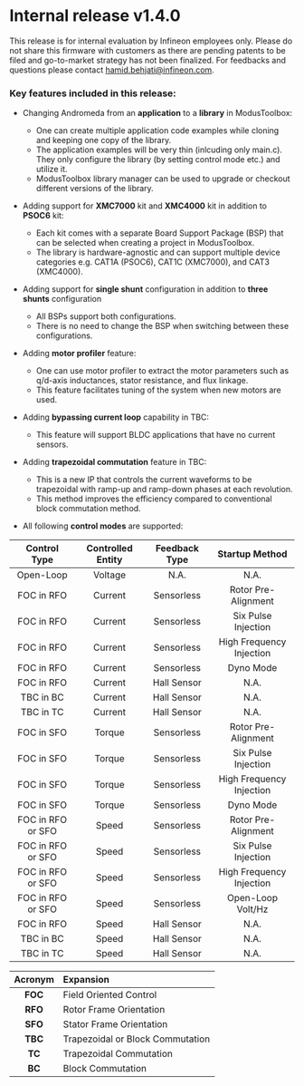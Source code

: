 # Internal release v1.4.0

This release is for internal evaluation by Infineon employees only.
Please do not share this firmware with customers as there are pending patents to be filed and go-to-market strategy has not been finalized.
For feedbacks and questions please contact hamid.behjati@infineon.com.

### Key features included in this release:

* Changing Andromeda from an **application** to a **library** in ModusToolbox:
  
  * One can create multiple application code examples while cloning and keeping one copy of the library.
  * The application examples will be very thin (inlcuding only main.c). They only configure the library (by setting control mode etc.) and utilize it.
  * ModusToolbox library manager can be used to upgrade or checkout different versions of the library.

* Adding support for **XMC7000** kit and **XMC4000** kit in addition to **PSOC6** kit:
  
  * Each kit comes with a separate Board Support Package (BSP) that can be selected when creating a project in ModusToolbox.
  * The library is hardware-agnostic and can support multiple device categories e.g. CAT1A (PSOC6), CAT1C (XMC7000), and CAT3 (XMC4000).

* Adding support for **single shunt** configuration in addition to **three shunts** configuration
  * All BSPs support both configurations.
  * There is no need to change the BSP when switching between these configurations.

* Adding **motor profiler** feature:
  
  * One can use motor profiler to extract the motor parameters such as q/d-axis inductances, stator resistance, and flux linkage.
  * This feature facilitates tuning of the system when new motors are used.

* Adding **bypassing current loop** capability in TBC:
  
  * This feature will support BLDC applications that have no current sensors.

* Adding **trapezoidal commutation** feature in TBC:
  
  * This is a new IP that controls the current waveforms to be trapezoidal with ramp-up and ramp-down phases at each revolution.
  * This method improves the efficiency compared to conventional block commutation method.

* All following **control modes** are supported:

| Control Type | Controlled Entity | Feedback Type | Startup Method |
|:------------:|:------------:|:------------:|:------------:|
| Open-Loop | Voltage | N.A. | N.A. |
| FOC in RFO | Current | Sensorless | Rotor Pre-Alignment |
| FOC in RFO | Current | Sensorless | Six Pulse Injection  |
| FOC in RFO | Current | Sensorless | High Frequency Injection |
| FOC in RFO | Current | Sensorless | Dyno Mode |
| FOC in RFO | Current | Hall Sensor | N.A. |
| TBC in BC | Current | Hall Sensor | N.A. |
| TBC in TC | Current | Hall Sensor | N.A. |
| FOC in SFO | Torque | Sensorless | Rotor Pre-Alignment |
| FOC in SFO | Torque | Sensorless | Six Pulse Injection |
| FOC in SFO | Torque | Sensorless | High Frequency Injection |
| FOC in SFO | Torque | Sensorless | Dyno Mode |
| FOC in RFO or SFO | Speed | Sensorless | Rotor Pre-Alignment |
| FOC in RFO or SFO | Speed | Sensorless | Six Pulse Injection |
| FOC in RFO or SFO | Speed | Sensorless | High Frequency Injection |
| FOC in RFO or SFO | Speed | Sensorless | Open-Loop Volt/Hz |
| FOC in RFO | Speed | Hall Sensor | N.A. |
| TBC in BC | Speed | Hall Sensor | N.A. |
| TBC in TC | Speed | Hall Sensor | N.A. |

| Acronym | Expansion |
|:------------:|:------------|
| **FOC** | Field Oriented Control |
| **RFO** | Rotor Frame Orientation |
| **SFO** | Stator Frame Orientation |
| **TBC** | Trapezoidal or Block Commutation |
| **TC** | Trapezoidal Commutation |
| **BC** | Block Commutation |